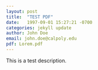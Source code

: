 ```yaml
---
layout: post
title:  "TEST PDF"
date:   1997-09-01 15:27:21 -0700
categories: jekyll update
author: John Doe
email: john.doe@calpoly.edu
pdf: Lorem.pdf
---
```

 This is a test description. 

